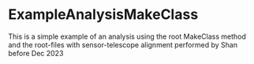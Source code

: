 # ExampleAnalysisMakeClass
This is a simple example of an analysis using the root MakeClass method and the root-files with sensor-telescope alignment performed by Shan before Dec 2023
